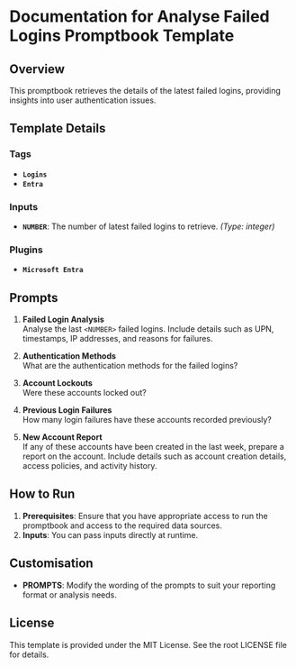 # Documentation for Analyse Failed Logins Promptbook Template

## Overview
This promptbook retrieves the details of the latest failed logins, providing insights into user authentication issues.

## Template Details

### Tags
- **`Logins`**
- **`Entra`**

### Inputs
- **`NUMBER`**: The number of latest failed logins to retrieve. *(Type: integer)*

### Plugins
- **`Microsoft Entra`**

## Prompts

1. **Failed Login Analysis**  
   Analyse the last `<NUMBER>` failed logins. Include details such as UPN, timestamps, IP addresses, and reasons for failures.

2. **Authentication Methods**  
   What are the authentication methods for the failed logins?

3. **Account Lockouts**  
   Were these accounts locked out?

4. **Previous Login Failures**  
   How many login failures have these accounts recorded previously?

5. **New Account Report**  
   If any of these accounts have been created in the last week, prepare a report on the account. Include details such as account creation details, access policies, and activity history.

## How to Run
1. **Prerequisites**: Ensure that you have appropriate access to run the promptbook and access to the required data sources.
2. **Inputs**: You can pass inputs directly at runtime.

## Customisation
- **PROMPTS**: Modify the wording of the prompts to suit your reporting format or analysis needs.

## License
This template is provided under the MIT License. See the root LICENSE file for details.
